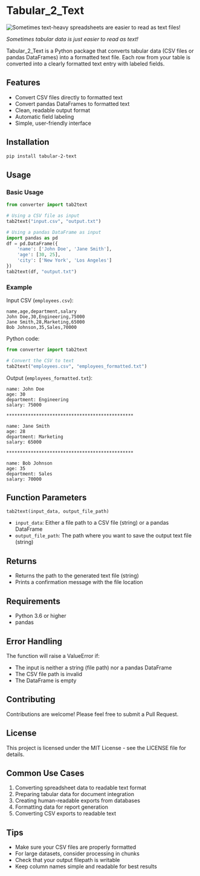 # Tabular_2_Text
![Sometimes text-heavy spreadsheets are easier to read as text files!](https://sandeepmj.github.io/image-host/tab2text-logo.png)

*Sometimes tabular data is just easier to read as text!*


Tabular_2_Text is a Python package that converts tabular data (CSV files or pandas DataFrames) into a formatted text file. Each row from your table is converted into a clearly formatted text entry with labeled fields.

## Features

- Convert CSV files directly to formatted text
- Convert pandas DataFrames to formatted text
- Clean, readable output format
- Automatic field labeling
- Simple, user-friendly interface

## Installation

```bash
pip install tabular-2-text
```

## Usage

### Basic Usage

```python
from converter import tab2text

# Using a CSV file as input
tab2text("input.csv", "output.txt")

# Using a pandas DataFrame as input
import pandas as pd
df = pd.DataFrame({
    'name': ['John Doe', 'Jane Smith'],
    'age': [30, 25],
    'city': ['New York', 'Los Angeles']
})
tab2text(df, "output.txt")
```

### Example

Input CSV (`employees.csv`):
```csv
name,age,department,salary
John Doe,30,Engineering,75000
Jane Smith,28,Marketing,65000
Bob Johnson,35,Sales,70000
```

Python code:
```python
from converter import tab2text

# Convert the CSV to text
tab2text("employees.csv", "employees_formatted.txt")
```

Output (`employees_formatted.txt`):
```text
name: John Doe
age: 30
department: Engineering
salary: 75000

***********************************************

name: Jane Smith
age: 28
department: Marketing
salary: 65000

***********************************************

name: Bob Johnson
age: 35
department: Sales
salary: 70000
```

## Function Parameters

`tab2text(input_data, output_file_path)`

- `input_data`: Either a file path to a CSV file (string) or a pandas DataFrame
- `output_file_path`: The path where you want to save the output text file (string)

## Returns

- Returns the path to the generated text file (string)
- Prints a confirmation message with the file location

## Requirements

- Python 3.6 or higher
- pandas

## Error Handling

The function will raise a ValueError if:
- The input is neither a string (file path) nor a pandas DataFrame
- The CSV file path is invalid
- The DataFrame is empty

## Contributing

Contributions are welcome! Please feel free to submit a Pull Request.

## License

This project is licensed under the MIT License - see the LICENSE file for details.

## Common Use Cases

1. Converting spreadsheet data to readable text format
2. Preparing tabular data for document integration
3. Creating human-readable exports from databases
4. Formatting data for report generation
5. Converting CSV exports to readable text

## Tips

- Make sure your CSV files are properly formatted
- For large datasets, consider processing in chunks
- Check that your output filepath is writable
- Keep column names simple and readable for best results
